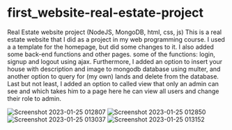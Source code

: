 # first_website-real-estate-project
Real Estate website project (NodeJS, MongoDB, html, css, js) 
This is a real estate website that I did as a project in my web programming course. I used a a template for the homepage, but did some changes to it. I also added some back-end functions and other pages. some of the functions: login, signup and logout using ajax. Furthermore, I added an option to insert your house with description and image to mongodb database using multer, and another option to query for (my own) lands and delete from the database. Last but not least, I added an option to called view that only an admin can see and which takes him to a page here he can view all users and change their role to admin.



![Screenshot 2023-01-25 012807](https://user-images.githubusercontent.com/115045576/214444296-75411a5d-b269-4dcf-a615-fff59563ec60.png)
![Screenshot 2023-01-25 012850](https://user-images.githubusercontent.com/115045576/214444299-17645fa9-8580-4d7b-839e-52049b5eb1e4.png)
![Screenshot 2023-01-25 013037](https://user-images.githubusercontent.com/115045576/214444302-7ae6d26e-1533-49bb-8cd4-3815f1e36706.png)
![Screenshot 2023-01-25 013152](https://user-images.githubusercontent.com/115045576/214444304-06fac3f2-964a-4f1e-91ce-415e7ea8125c.png)
